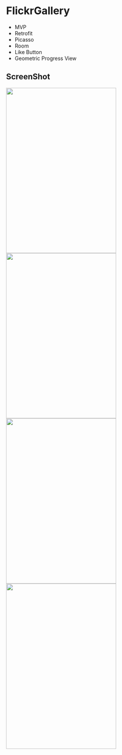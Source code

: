 # FlickrGallery

* MVP
* Retrofit
* Picasso
* Room
* Like Button
* Geometric Progress View

## ScreenShot

<img src="https://user-images.githubusercontent.com/33349059/81033229-6db6e800-8e9b-11ea-9cf5-f5879d1a7908.jpg" width="300" height="450"> 
<img src="https://user-images.githubusercontent.com/33349059/81033259-9343f180-8e9b-11ea-931a-24a6dc9a8623.jpg" width="300" height="450"> 
<img src="https://user-images.githubusercontent.com/33349059/81033275-a2c33a80-8e9b-11ea-8662-a94551f95278.jpg" width="300" height="450"> 
<img src="https://user-images.githubusercontent.com/33349059/81033286-afe02980-8e9b-11ea-8a04-12f4aade80c8.jpg" width="300" height="450"> 
